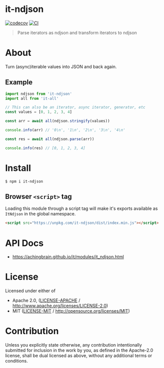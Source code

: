 # it-ndjson

[![codecov](https://img.shields.io/codecov/c/github/achingbrain/it.svg?style=flat-square)](https://codecov.io/gh/achingbrain/it)
[![CI](https://img.shields.io/github/actions/workflow/status/achingbrain/it/js-test-and-release.yml?branch=main\&style=flat-square)](https://github.com/achingbrain/it/actions/workflows/js-test-and-release.yml?query=branch%3Amain)

> Parse iterators as ndjson and transform iterators to ndjson

# About

<!--

!IMPORTANT!

Everything in this README between "# About" and "# Install" is automatically
generated and will be overwritten the next time the doc generator is run.

To make changes to this section, please update the @packageDocumentation section
of src/index.js or src/index.ts

To experiment with formatting, please run "npm run docs" from the root of this
repo and examine the changes made.

-->

Turn (async)iterable values into JSON and back again.

## Example

```javascript
import ndjson from 'it-ndjson'
import all from 'it-all'

// This can also be an iterator, async iterator, generator, etc
const values = [0, 1, 2, 3, 4]

const arr = await all(ndjson.stringify(values))

console.info(arr) // '0\n', '1\n', '2\n', '3\n', '4\n'

const res = await all(ndjson.parse(arr))

console.info(res) // [0, 1, 2, 3, 4]
```

# Install

```console
$ npm i it-ndjson
```

## Browser `<script>` tag

Loading this module through a script tag will make it's exports available as `ItNdjson` in the global namespace.

```html
<script src="https://unpkg.com/it-ndjson/dist/index.min.js"></script>
```

# API Docs

- <https://achingbrain.github.io/it/modules/it_ndjson.html>

# License

Licensed under either of

- Apache 2.0, ([LICENSE-APACHE](https://github.com/achingbrain/it/blob/main/packages/it-ndjson/LICENSE-APACHE) / <http://www.apache.org/licenses/LICENSE-2.0>)
- MIT ([LICENSE-MIT](https://github.com/achingbrain/it/blob/main/packages/it-ndjson/LICENSE-MIT) / <http://opensource.org/licenses/MIT>)

# Contribution

Unless you explicitly state otherwise, any contribution intentionally submitted for inclusion in the work by you, as defined in the Apache-2.0 license, shall be dual licensed as above, without any additional terms or conditions.
